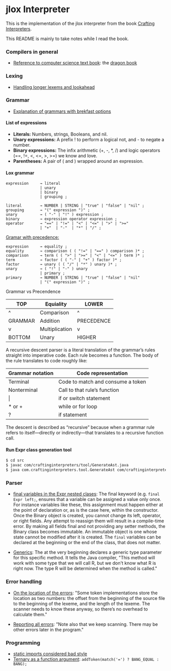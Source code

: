 # jlox Interpreter

This is the implementation of the jlox interpreter from the book [Crafting Interpreters](https://craftinginterpreters.com/).

This README is mainly to take notes while I read the book.

### Compilers in general

* [Reference to computer science text book](https://craftinginterpreters.com/scanning.html#regular-languages-and-expressions): the [dragon book](https://en.wikipedia.org/wiki/Compilers:_Principles,_Techniques,_and_Tools)

### Lexing

* [Handling longer lexems and lookahead](https://craftinginterpreters.com/scanning.html#longer-lexemes)

### Grammar

* [Explanation of grammars with brekfast options](https://craftinginterpreters.com/representing-code.html#rules-for-grammars)

#### List of expressions

- **Literals:** Numbers, strings, Booleans, and nil.
- **Unary expressions:** A prefix ! to perform a logical not, and - to negate a number.
- **Binary expressions:** The infix arithmetic (+, -, *, /) and logic operators (==, !=, <, <=, >, >=) we know and love.
- **Parentheses:** A pair of ( and ) wrapped around an expression.

#### Lox grammar

```
expression     → literal
               | unary
               | binary
               | grouping ;

literal        → NUMBER | STRING | "true" | "false" | "nil" ;
grouping       → "(" expression ")" ;
unary          → ( "-" | "!" ) expression ;
binary         → expression operator expression ;
operator       → "==" | "!=" | "<" | "<=" | ">" | ">="
               | "+"  | "-"  | "*" | "/" ;
```

[Gramar with precedence:](https://craftinginterpreters.com/parsing-expressions.html#ambiguity-and-the-parsing-game)

```
expression     → equality ;
equality       → comparison ( ( "!=" | "==" ) comparison )* ;
comparison     → term ( ( ">" | ">=" | "<" | "<=" ) term )* ;
term           → factor ( ( "-" | "+" ) factor )* ;
factor         → unary ( ( "/" | "*" ) unary )* ;
unary          → ( "!" | "-" ) unary
               | primary ;
primary        → NUMBER | STRING | "true" | "false" | "nil"
               | "(" expression ")" ;
```

Grammar vs Precendence

| TOP     | Equiality      | LOWER      |
| -       | -              | -          |
| ^       | Comparison     | ^          |
| GRAMMAR | Addition       | PRECEDENCE |
| v       | Multiplication | v          |
| BOTTOM  | Unary          | HIGHER     |

A recursive descent parser is a literal translation of the grammar’s rules straight into imperative code. Each rule becomes a function. The body of the rule translates to code roughly like:

| Grammar notation | Code representation               |
| -                | -                                 |
| Terminal         | Code to match and consume a token |
| Nonterminal      | Call to that rule’s function      |
| \|               | if or switch statement            |
| * or +           | while or for loop                 |
| ?	               | if statement                      |

The descent is described as “recursive” because when a grammar rule refers to itself—directly or indirectly—that translates to a recursive function call.


#### Run Expr class generation tool

```bash
$ cd src
$ javac com/craftinginterpreters/tool/GenerateAst.java
$ java com.craftinginterpreters.tool.GenerateAst com/craftinginterpreters/lox
```

### Parser

* [final variables in the Expr nested clases](https://craftinginterpreters.com/representing-code.html#metaprogramming-the-trees): The final keyword (e.g. `final Expr left;`, ensures that a
variable can be assigned a value only once. For instance variables like these, this assignment must happen either at the point of declaration or, as is the case
here, within the constructor. Once the Binary object is created, you cannot change its left, operator, or right fields. Any attempt to reassign them will result in a compile-time error.
By making all fields final and not providing any setter methods, the Binary class becomes immutable. An immutable object is one whose state cannot be modified after it is created.
The `final` variables can be declared at the beginning or the end of the class, that does not matter.

* [Generics](https://craftinginterpreters.com/representing-code.html#visitors-for-expressions): The <R> at the very beginning declares a generic type
parameter for this specific method. It tells the Java compiler, "This method will work with some type that we will call R, but we don't know what R is right now.
The type R will be determined when the method is called."

### Error handling

* [On the location of the errors](https://craftinginterpreters.com/scanning.html#location-information): "Some token implementations store the location as two numbers: the offset from the beginning of
the source file to the beginning of the lexeme, and the length of the lexeme. The scanner needs to
know these anyway, so there’s no overhead to calculate them."

* [Reporting all errors](https://craftinginterpreters.com/scanning.html#lexical-errors): "Note also that we keep scanning. There may be other errors later in the program."

### Programming

* [static imports considered bad style](https://craftinginterpreters.com/scanning.html#the-scanner-class)
* [Ternary as a function argument](https://craftinginterpreters.com/scanning.html#operators): `addToken(match('=') ? BANG_EQUAL : BANG);`
